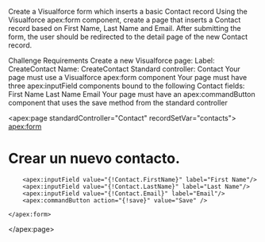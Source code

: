 Create a Visualforce form which inserts a basic Contact record
Using the Visualforce apex:form component, create a page that inserts a Contact record based on First Name, Last Name and Email. After submitting the form, the user should be redirected to the detail page of the new Contact record.

Challenge Requirements
Create a new Visualforce page:
Label: CreateContact
Name: CreateContact
Standard controller: Contact
Your page must use a Visualforce apex:form component
Your page must have three apex:inputField components bound to the following Contact fields:
First Name
Last Name
Email
Your page must have an apex:commandButton component that uses the save method from the standard controller


<apex:page standardController="Contact" recordSetVar="contacts">
    <apex:form>
    	<h1>
            Crear un nuevo contacto.
        </h1>
    	
        <apex:inputField value="{!Contact.FirstName}" label="First Name"/>
        <apex:inputField value="{!Contact.LastName}" label="Last Name"/>
        <apex:inputField value="{!Contact.Email}" label="Email"/>
        <apex:commandButton action="{!save}" value="Save" />
        
    </apex:form>
</apex:page>